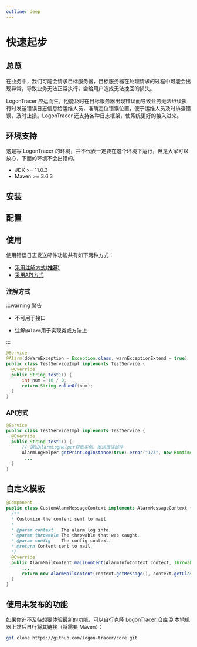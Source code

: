 ```yaml
---
outline: deep
---
```


# 快速起步

## 总览

在业务中，我们可能会请求目标服务器，目标服务器在处理请求的过程中可能会出现异常，导致业务无法正常执行，会给用户造成无法挽回的损失。

LogonTracer 应运而生，他能及时在目标服务器出现错误而导致业务无法继续执行时发送错误日志信息给运维人员，准确定位错误位置，便于运维人员及时排查错误，及时止损。LogonTracer 还支持各种日志框架，使系统更好的接入进来。

## 环境支持

这是写 LogonTracer 的环境，并不代表一定要在这个环境下运行，但是大家可以放心，下面的环境不会出错的。

- JDK >= 11.0.3
- Maven >= 3.6.3

## 安装

## 配置

## 使用

使用错误日志发送邮件功能共有如下两种方式：

- [采用注解方式(**推荐**)](#注解方式)
- [采用API方式](#api方式)

### 注解方式

:::warning 警告

- 不可用于接口

- 注解`@Alarm`用于实现类或方法上

:::

```java
@Service
@Alarm(doWarnException = Exception.class, warnExceptionExtend = true)
public class TestServiceImpl implements TestService {
  @Override
  public String test1() {
      int num = 10 / 0;
      return String.valueOf(num);
  }
}
```

### API方式

```java
@Service
public class TestServiceImpl implements TestService {
  @Override
  public String test1() {
      // 通过AlarmLogHelper获取实例，发送错误邮件
      AlarmLogHelper.getPrintLogInstance(true).error("123", new RuntimeException());
       ...
  }
}
```

## 自定义模板

```java
@Component
public class CustomAlarmMessageContext implements AlarmMessageContext {
  /**
  * Customize the content sent to mail.
  *
  * @param context   The alarm log info.
  * @param throwable The throwable that was caught.
  * @param config    The config context.
  * @return Content sent to mail.
  */
  @Override
  public AlarmMailContent mailContent(AlarmInfoContext context, Throwable throwable, AlarmLogSimpleConfig config) {
      ...
      return new AlarmMailContent(context.getMessage(), context.getClassName());
  }
}
```

## 使用未发布的功能

如果你迫不及待想要体验最新的功能，可以自行克隆 [LogonTracer](https://github.com/logon-tracer/core) 仓库 到本地机器上然后自行将其链接（将需要 Maven）：

```bash
git clone https://github.com/logon-tracer/core.git
```
